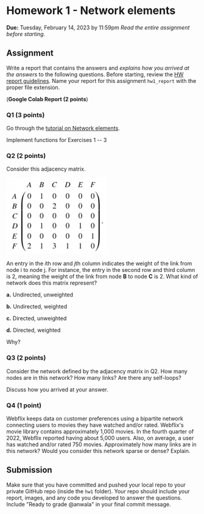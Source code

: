 # Homework 1 - Network elements
**Due:** Tuesday, February 14, 2023 by 11:59pm
 *Read the entire assignment before starting.*

## Assignment

Write a report that contains the answers and *explains how you arrived at the answers* to the following questions. Before starting, review the [HW report guidelines](https://github.com/anwala/teaching-network-science/blob/main/spring-2023/homework/hw0/README.md).  Name your report for this assignment `hw1_report` with the proper file extension.

(**Google Colab Report (2 points**)

### Q1 (3 points)

Go through the [tutorial on Network elements](https://github.com/anwala/teaching-network-science/blob/main/spring-2023/week-2/data_340_02_s23_chp_01_network_elements.ipynb).

Implement functions for Exercises 1 -- 3    
    
### Q2 (2 points)

Consider this adjacency matrix.

<img src="adj_mat.png" alt="Ajacency matrix for hw1 Q2" height="200"><br/>

An entry in the *i*th row and *j*th column indicates the weight of the link from node i to node j. For instance, the entry in the second row and third column is 2, meaning the weight of the link from node **B** to node **C** is 2. What kind of network does this matrix represent?

**a.** Undirected, unweighted

**b.** Undirected, weighted

**c.** Directed, unweighted

**d.** Directed, weighted

Why?

### Q3 (2 points)

Consider the network defined by the adjacency matrix in Q2. How many nodes are in this network? How many links? Are there any self-loops?

Discuss how you arrived at your answer.

### Q4 (1 point)

Webflix keeps data on customer preferences using a bipartite network connecting users to movies they have watched and/or rated. Webflix's movie library contains approximately 1,000 movies. In the fourth quarter of 2022, Webflix reported having about 5,000 users. Also, on average, a user has watched and/or rated 750 movies. Approximately how many links are in this network? Would you consider this network sparse or dense? Explain.

## Submission

Make sure that you have committed and pushed your local repo to your private GitHub repo (inside the `hw1` folder).  Your repo should include your report, images, and any code you developed to answer the questions.  Include "Ready to grade @anwala" in your final commit message. 
